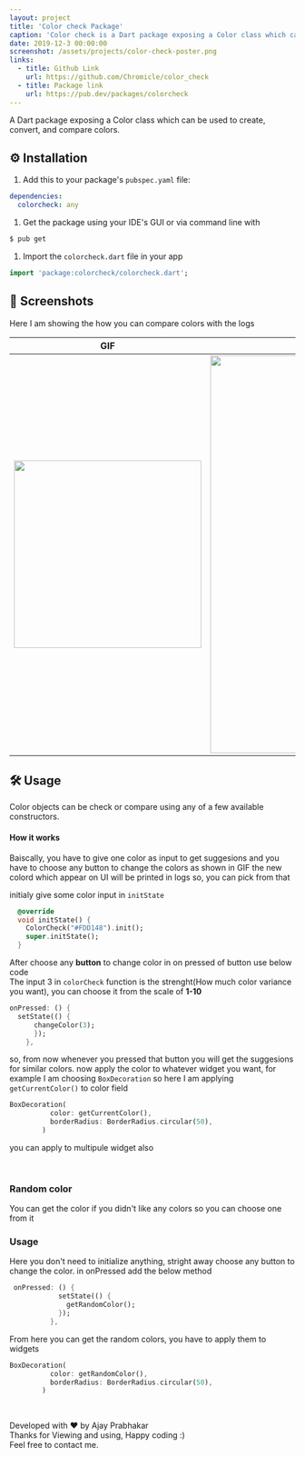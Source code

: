 ```yaml
---
layout: project
title: 'Color check Package'
caption: 'Color check is a Dart package exposing a Color class which can be used to create, convert, and compare colors.'
date: 2019-12-3 00:00:00
screenshot: /assets/projects/color-check-poster.png
links:
  - title: Github Link
    url: https://github.com/Chromicle/color_check
  - title: Package link
    url: https://pub.dev/packages/colorcheck
---
```



A Dart package exposing a Color class which can be used to create, convert, and compare colors.

⚙️ Installation
-----
1. Add this to your package's `pubspec.yaml` file:

```yaml
dependencies:
  colorcheck: any
```

1. Get the package using your IDE's GUI or via command line with

```bash
$ pub get
```

1. Import the `colorcheck.dart` file in your app

```dart
import 'package:colorcheck/colorcheck.dart';
```

📱 Screenshots
-----
Here I am showing the how you can compare colors with the logs

GIF  | Logs
------------- | -------------
<img src="https://user-images.githubusercontent.com/48018942/84833703-847d5c80-b04d-11ea-9ffb-b47a74a602b1.gif" heigth="550" width="330"/> | <img src="https://user-images.githubusercontent.com/48018942/84833700-834c2f80-b04d-11ea-8a61-84d0c76b0ef8.gif" heigth="800" width="700"/>

🛠 Usage
-----
Color objects can be check or compare using any of a few available constructors.

#### How it works
Baiscally, you have to give one color as input to get suggesions and you have to choose any button to change the colors as shown in GIF the new colord which appear on UI will be printed in logs so, you can pick from that


initialy give some color input in `initState`

```dart
  @override
  void initState() {
    ColorCheck("#FDD148").init();
    super.initState();
  }
 ```

After choose any **button** to change color in on pressed of button use below code </br>
The input 3 in `colorCheck` function is the strenght(How much color variance you want), you can choose it from the scale of **1-10**

```dart
onPressed: () {
  setState(() {
      changeColor(3);
      });
    },
 ```
so, from now whenever you pressed that button you will get the suggesions for similar colors. now apply the color to whatever widget you want, for example  I am choosing `BoxDecoration` so here I am applying `getCurrentColor()` to color field

```dart
BoxDecoration(
          color: getCurrentColor(),
          borderRadius: BorderRadius.circular(50),
        )
```

you can apply to multipule widget also

</br>

### Random color

You can get the color if you didn't like any colors so you can choose one from it

### Usage

Here you don't need to initialize anything, stright away choose any button to change the color. in onPressed add the below method

```dart
 onPressed: () {
            setState(() {
              getRandomColor();
            });
          },
```

From here you can get the random colors, you have to apply them to widgets

```dart
BoxDecoration(
          color: getRandomColor(),
          borderRadius: BorderRadius.circular(50),
        )
```

</br>

Developed with ♥ by Ajay Prabhakar \
Thanks for Viewing and using, Happy coding :) \
Feel free to contact me.